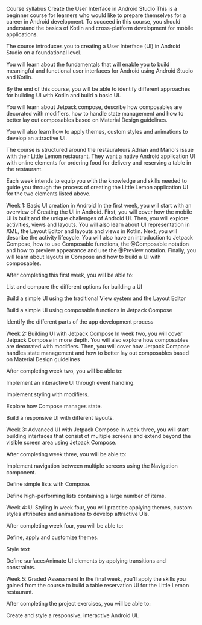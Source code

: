 Course syllabus
Create the User Interface in Android Studio 
This is a beginner course for learners who would like to prepare themselves for a career in Android development. To succeed in this course, you should understand the basics of Kotlin and cross-platform development for mobile applications.

The course introduces you to creating a User Interface (UI) in Android Studio on a foundational level. 

You will learn about the fundamentals that will enable you to build meaningful and functional user interfaces for Android using Android Studio and Kotlin.

By the end of this course, you will be able to identify different approaches for building UI with Kotlin and build a basic UI.

You will learn about Jetpack compose, describe how composables are decorated with modifiers, how to handle state management and how to better lay out composables based on Material Design guidelines.

You will also learn how to apply themes, custom styles and animations to develop an attractive UI.

The course is structured around the restaurateurs Adrian and Mario's issue with their Little Lemon restaurant. They want a native Android application UI with online elements for ordering food for delivery and reserving a table in the restaurant. 

Each week intends to equip you with the knowledge and skills needed to guide you through the process of creating the Little Lemon application UI for the two elements listed above.

Week 1: Basic UI creation in Android
In the first week, you will start with an overview of Creating the UI in Android. First, you will cover how the mobile UI is built and the unique challenges of Android UI. Then, you will explore activities, views and layouts. You will also learn about UI representation in XML, the Layout Editor and layouts and views in Kotlin. Next, you will describe the activity lifecycle. You will also have an introduction to Jetpack Compose, how to use Composable functions, the @Composable notation and how to preview appearance and use the @Preview notation. Finally, you will learn about layouts in Compose and how to build a UI with composables.

After completing this first week, you will be able to:

List and compare the different options for building a UI 

Build a simple UI using the traditional View system and the Layout Editor

Build a simple UI using composable functions in Jetpack Compose

Identify the different parts of the app development process

Week 2: Building UI with Jetpack Compose 
In week two, you will cover Jetpack Compose in more depth. You will also explore how composables are decorated with modifiers. Then, you will cover how Jetpack Compose handles state management and how to better lay out composables based on Material Design guidelines

After completing week two, you will be able to:

Implement an interactive UI through event handling.

Implement styling with modifiers.

Explore how Compose manages state.

Build a responsive UI with different layouts.

Week 3: Advanced UI with Jetpack Compose
In week three, you will start building interfaces that consist of multiple screens and extend beyond the visible screen area using Jetpack Compose.

After completing week three, you will be able to:

Implement navigation between multiple screens using the Navigation component.

Define simple lists with Compose.

Define high-performing lists containing a large number of items.

Week 4: UI Styling
In week four, you will practice applying themes, custom styles attributes and animations to develop attractive UIs.

After completing week four, you will be able to:

Define, apply and customize themes.

Style text

Define surfacesAnimate UI elements by applying transitions and constraints.

Week 5: Graded Assessment
In the final week, you'll apply the skills you gained from the course to build a table reservation UI for the Little Lemon restaurant. 

After completing the project exercises, you will be able to:  

Create and style a responsive, interactive Android UI.


